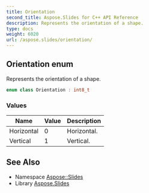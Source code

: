 ```yaml
---
title: Orientation
second_title: Aspose.Slides for C++ API Reference
description: Represents the orientation of a shape.
type: docs
weight: 6020
url: /aspose.slides/orientation/
---
```

## Orientation enum


Represents the orientation of a shape.

```cpp
enum class Orientation : int8_t
```

### Values

| Name | Value | Description |
| --- | --- | --- |
| Horizontal | 0 | Horizontal. |
| Vertical | 1 | Vertical. |

## See Also

* Namespace [Aspose::Slides](../)
* Library [Aspose.Slides](../../)